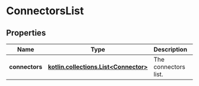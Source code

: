 
# ConnectorsList

## Properties
Name | Type | Description | Notes
------------ | ------------- | ------------- | -------------
**connectors** | [**kotlin.collections.List&lt;Connector&gt;**](Connector.md) | The connectors list. | 



